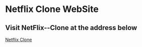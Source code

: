 # Netflix Clone WebSite

## Visit NetFlix--Clone at the address below

[Netflix Clone]("https://external.ink?to=https://talismar.github.io/netflix_clone/")
